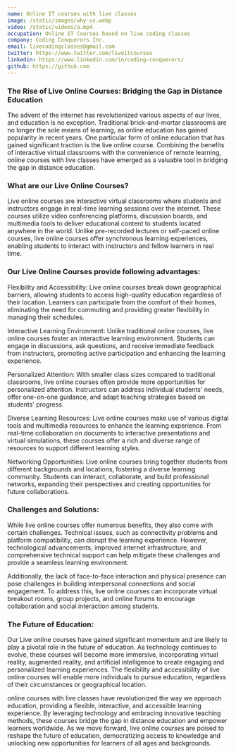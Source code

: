 ```yaml
---
name: Online IT courses with live classes
image: /static/images/why-us.webp
video: /static/videos/a.mp4
occupation: Online IT Courses based on live coding classes
company: Coding Conquerors Inc.
email: livecodingclasses@gmail.com
twitter: https://www.twitter.com/liveitcourses
linkedin: https://www.linkedin.com/in/coding-conquerors/
github: https://github.com
---
```


### The Rise of Live Online Courses: Bridging the Gap in Distance Education

[//]: # (- Are you a computer science or an IT student who is afraid of coding?  We can help you in conquering this fear within a month. - Are you a computer science or an IT student who is worried about securing a job in IT? If yes, then we can guide you in securing an IT job.  - Are you an unemployed IT graduate who is lost in today's technology stack and not sure where to start.  If yes, we can help you in choosing the appropriate technology stack, and securing a job.{" "} - Are you a former IT professional who is newly immigrant but is not able to get a job? If yes, then you are in right place, we can help you in securing a job. - Are you a former IT graduate who is looking back to get an entry into the IT field?  If yes, then you are in the right place.)

The advent of the internet has revolutionized various aspects of our lives, and education is no exception. Traditional brick-and-mortar classrooms are no longer the sole means of learning, as online education has gained popularity in recent years. One particular form of online education that has gained significant traction is the live online course. Combining the benefits of interactive virtual classrooms with the convenience of remote learning, online courses with live classes have emerged as a valuable tool in bridging the gap in distance education.

### What are our Live Online Courses?

Live online courses are interactive virtual classrooms where students and instructors engage in real-time learning sessions over the internet. These courses utilize video conferencing platforms, discussion boards, and multimedia tools to deliver educational content to students located anywhere in the world. Unlike pre-recorded lectures or self-paced online courses, live online courses offer synchronous learning experiences, enabling students to interact with instructors and fellow learners in real time.

### Our Live Online Courses provide following advantages:

Flexibility and Accessibility: Live online courses break down geographical barriers, allowing students to access high-quality education regardless of their location. Learners can participate from the comfort of their homes, eliminating the need for commuting and providing greater flexibility in managing their schedules.

Interactive Learning Environment: Unlike traditional online courses, live online courses foster an interactive learning environment. Students can engage in discussions, ask questions, and receive immediate feedback from instructors, promoting active participation and enhancing the learning experience.

Personalized Attention: With smaller class sizes compared to traditional classrooms, live online courses often provide more opportunities for personalized attention. Instructors can address individual students' needs, offer one-on-one guidance, and adapt teaching strategies based on students' progress.

Diverse Learning Resources: Live online courses make use of various digital tools and multimedia resources to enhance the learning experience. From real-time collaboration on documents to interactive presentations and virtual simulations, these courses offer a rich and diverse range of resources to support different learning styles.

Networking Opportunities: Live online courses bring together students from different backgrounds and locations, fostering a diverse learning community. Students can interact, collaborate, and build professional networks, expanding their perspectives and creating opportunities for future collaborations.

### Challenges and Solutions:

While live online courses offer numerous benefits, they also come with certain challenges. Technical issues, such as connectivity problems and platform compatibility, can disrupt the learning experience. However, technological advancements, improved internet infrastructure, and comprehensive technical support can help mitigate these challenges and provide a seamless learning environment.

Additionally, the lack of face-to-face interaction and physical presence can pose challenges in building interpersonal connections and social engagement. To address this, live online courses can incorporate virtual breakout rooms, group projects, and online forums to encourage collaboration and social interaction among students.

### The Future of Education:

Our Live online courses have gained significant momentum and are likely to play a pivotal role in the future of education. As technology continues to evolve, these courses will become more immersive, incorporating virtual reality, augmented reality, and artificial intelligence to create engaging and personalized learning experiences. The flexibility and accessibility of live online courses will enable more individuals to pursue education, regardless of their circumstances or geographical location.

online courses with live classes have revolutionized the way we approach education, providing a flexible, interactive, and accessible learning experience. By leveraging technology and embracing innovative teaching methods, these courses bridge the gap in distance education and empower learners worldwide. As we move forward, live online courses are poised to reshape the future of education, democratizing access to knowledge and unlocking new opportunities for learners of all ages and backgrounds.

